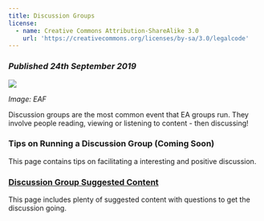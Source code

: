 ```yaml
---
title: Discussion Groups
license:
  - name: Creative Commons Attribution-ShareAlike 3.0
    url: 'https://creativecommons.org/licenses/by-sa/3.0/legalcode'
---
```

### _Published 24th September 2019_

<p class="large_image_wrapper">
<img src="/img/eventseaf2.jpg" />
</p>

_Image: EAF_

Discussion groups are the most common event that EA groups run. They involve people reading, viewing or listening to content - then discussing! 

### Tips on Running a Discussion Group (Coming Soon)
This page contains tips on facilitating a interesting and positive discussion.

### [Discussion Group Suggested Content](/events/articles/discussion-content/)
This page includes plenty of suggested content with questions to get the discussion going.
